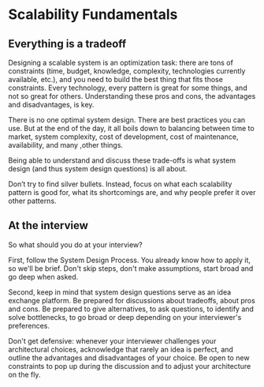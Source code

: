 # __Scalability Fundamentals__

## __Everything is a tradeoff__

Designing a scalable system is an optimization task: there are tons of constraints (time, budget, knowledge, complexity, technologies currently available, etc.), and you need to build the best thing that fits those constraints. Every technology, every pattern is great for some things, and not so great for others. Understanding these pros and cons, the advantages and disadvantages, is key.

There is no one optimal system design. There are best practices you can use. But at the end of the day, it all boils down to balancing between time to market, system complexity, cost of development, cost of maintenance, availability, and many ,other things.

Being able to understand and discuss these trade-offs is what system design (and thus system design questions) is all about.

Don’t try to find silver bullets. Instead, focus on what each scalability pattern is good for, what its shortcomings are, and why people prefer it over other patterns.

## __At the interview__

So what should you do at your interview?

First, follow the System Design Process. You already know how to apply it, so we'll be brief. Don't skip steps, don't make assumptions, start broad and go deep when asked.

Second, keep in mind that system design questions serve as an idea exchange platform. Be prepared for discussions about tradeoffs, about pros and cons. Be prepared to give alternatives, to ask questions, to identify and solve bottlenecks, to go broad or deep depending on your interviewer's preferences.

Don't get defensive: whenever your interviewer challenges your architectural choices, acknowledge that rarely an idea is perfect, and outline the advantages and disadvantages of your choice. Be open to new constraints to pop up during the discussion and to adjust your architecture on the fly.